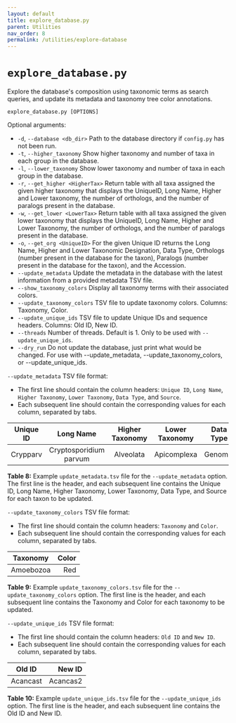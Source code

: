 ```yaml
---
layout: default
title: explore_database.py
parent: Utilities
nav_order: 8
permalink: /utilities/explore-database
---
```


# `explore_database.py`

Explore the database's composition using taxonomic terms as search queries, and update its metadata and taxonomy tree color annotations.

`explore_database.py [OPTIONS]`

Optional arguments:
- `-d`, `--database <db_dir>` Path to the database directory if `config.py` has not been run.
- `-t`, `--higher_taxonomy` Show higher taxonomy and number of taxa in each group in the database.
- `-l`, `--lower_taxonomy` Show lower taxonomy and number of taxa in each group in the database.
- `-r`, `--get_higher <HigherTax>` Return table with all taxa assigned the given higher taxonomy that displays the UniqueID, Long Name, Higher and Lower taxonomy, the number of orthologs, and the number of paralogs present in the database.
- `-w`, `--get_lower <LowerTax>` Return table with all taxa assigned the given lower taxonomy that displays the UniqueID, Long Name, Higher and Lower Taxonomy, the number of orthologs, and the number of paralogs present in the database.
- `-o`, `--get_org <UniqueID>` For the given Unique ID returns the Long Name, Higher and Lower Taxonomic Designation, Data Type, Orthologs (number present in the database for the taxon), Paralogs (number present in the database for the taxon), and the Accession.
- `--update_metadata` Update the metadata in the database with the latest information from a provided metadata TSV file.
- `--show_taxonomy_colors` Display all taxonomy terms with their associated colors.
- `--update_taxonomy_colors` TSV file to update taxonomy colors. Columns: Taxonomy, Color.
- `--update_unique_ids` TSV file to update Unique IDs and sequence headers. Columns: Old ID, New ID.
- `--threads` Number of threads. Default is 1. Only to be used with `--update_unique_ids`.
- `--dry_run` Do not update the database, just print what would be changed. For use with --update_metadata, --update_taxonomy_colors, or --update_unique_ids.

`--update_metadata` TSV file format:
- The first line should contain the column headers: `Unique ID`, `Long Name`, `Higher Taxonomy`, `Lower Taxonomy`, `Data Type`, and `Source`.
- Each subsequent line should contain the corresponding values for each column, separated by tabs.

| Unique ID |       Long Name        | Higher Taxonomy | Lower Taxonomy | Data Type |      Source     |
|:---------:|:----------------------:|:---------------:|:--------------:|:---------:|:---------------:|
|  Crypparv | Cryptosporidium parvum |    Alveolata    |  Apicomplexa   |  Genomic  | GCF_000165345.1 |

 **Table 8:**  Example `update_metadata.tsv` file for the `--update_metadata` option. The first line is the header, and each subsequent line contains the Unique ID, Long Name, Higher Taxonomy, Lower Taxonomy, Data Type, and Source for each taxon to be updated.


 `--update_taxonomy_colors` TSV file format:
- The first line should contain the column headers: `Taxonomy` and `Color`.
- Each subsequent line should contain the corresponding values for each column, separated by tabs.

| Taxonomy  | Color |
|:---------:|------:|
| Amoebozoa |  Red  |
 
 **Table 9:**  Example `update_taxonomy_colors.tsv` file for the `--update_taxonomy_colors` option. The first line is the header, and each subsequent line contains the Taxonomy and Color for each taxonomy to be updated.


 `--update_unique_ids` TSV file format:
- The first line should contain the column headers: `Old ID` and `New ID`.
- Each subsequent line should contain the corresponding values for each column, separated by tabs.

|  Old ID  |  New ID  |
|:--------:|---------:|
| Acancast | Acancas2 |
 
 **Table 10:**  Example `update_unique_ids.tsv` file for the `--update_unique_ids` option. The first line is the header, and each subsequent line contains the Old ID and New ID.